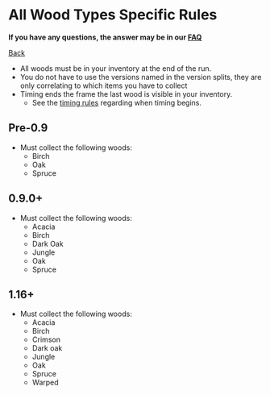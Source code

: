# All Wood Types Specific Rules

**If you have any questions, the answer may be in our
[FAQ](https://www.speedrun.com/mcbe/thread/vdv9t)**

[Back](../README.md)

* All woods must be in your inventory at the end of the run.
* You do not have to use the versions named in the version splits, they are only correlating to which items you have to collect
* Timing ends the frame the last wood is visible in your inventory.
	- See the [timing rules](../global/README.md#timing-rules) regarding
	when timing begins.

## Pre-0.9

* Must collect the following woods:
	- Birch
	- Oak
	- Spruce

## 0.9.0+

* Must collect the following woods:
	- Acacia
	- Birch
	- Dark Oak
	- Jungle
	- Oak
	- Spruce

## 1.16+

* Must collect the following woods:
	- Acacia
	- Birch
	- Crimson
	- Dark oak
	- Jungle
	- Oak
	- Spruce
	- Warped
